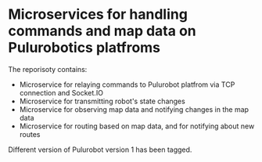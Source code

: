 # Microservices for handling commands and map data on Pulurobotics platfroms

The reporisoty contains:
- Microservice for relaying commands to Pulurobot platfrom via TCP connection and Socket.IO
- Microservice for transmitting robot's state changes
- Microservice for observing map data and notifying changes in the map data
- Microservice for routing based on map data, and for notifying about new routes

Different version of Pulurobot version 1 has been tagged.
